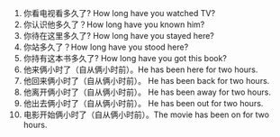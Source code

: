 1. 你看电视看多久了? How long have you watched TV?
2. 你认识他多久了？How long have you known him?
3. 你待在这里多久了? How long have you stayed here?
4. 你站多久了？How long have you stood here?
5. 你持有这本书多久了? How long have you got this book? 
6. 他来俩小时了（自从俩小时前）。He has been here for two hours.
7. 他回来俩小时了（自从俩小时前）。	He has been back for two hours.
8. 他离开俩小时了（自从俩小时前）。	He has been away for two hours.
9. 他出去俩小时了（自从俩小时前）。	He has been out for two hours.
10. 电影开始俩小时了（自从俩小时前）。The movie has been on for two hours.
                                                                                                                                                                                                                                                                                                                                                                                                                                                                                                                                                                                                                                                                                                                                                                                                                                                                                                                                                                                                                                                                                                                                                                                                                                                                                                                                                                                                                                                                                                                                                                                                                                                                                                                                                                                                                                                                                                                                                                                                                                                                                                                                                                                                                                                                                                                                                                                                                                                                                                                                                                                                                                                                                                                                                                                                                                                                                                                                                                                                                                                                                                                                                                                                                                                                                                                                                                                                                                                                                                                                                                                                                                                                                                                                                                                                                                                                                                                                                                                                                                                                                                                                                                                                                                                                                                                                                                                                                                                                                                                                                                                                                                                                                                                                                                                                                                                       